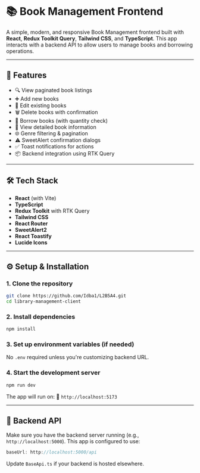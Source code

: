 
# 📚 Book Management Frontend

A simple, modern, and responsive Book Management frontend built with **React**, **Redux Toolkit Query**, **Tailwind CSS**, and **TypeScript**. This app interacts with a backend API to allow users to manage books and borrowing operations.

---

## 🚀 Features

- 🔍 View paginated book listings
- ➕ Add new books
- 📝 Edit existing books
- 🗑️ Delete books with confirmation
- 📘 Borrow books (with quantity check)
- 📄 View detailed book information
- 🌐 Genre filtering & pagination
- ⚠️ SweetAlert confirmation dialogs
- ✅ Toast notifications for actions
- 📦 Backend integration using RTK Query

---

## 🛠️ Tech Stack

- **React** (with Vite)
- **TypeScript**
- **Redux Toolkit** with RTK Query
- **Tailwind CSS**
- **React Router**
- **SweetAlert2**
- **React Toastify**
- **Lucide Icons**

---



## ⚙️ Setup & Installation

### 1. Clone the repository

```bash
git clone https://github.com/Idba1/L2B5A4.git
cd library-management-client
````

### 2. Install dependencies

```bash
npm install
```

### 3. Set up environment variables (if needed)

No `.env` required unless you're customizing backend URL.

### 4. Start the development server

```bash
npm run dev
```

The app will run on:
🔗 `http://localhost:5173`

---

## 🔗 Backend API

Make sure you have the backend server running (e.g., `http://localhost:5000`).
This app is configured to use:

```ts
baseUrl: http://localhost:5000/api
```

Update `BaseApi.ts` if your backend is hosted elsewhere.


